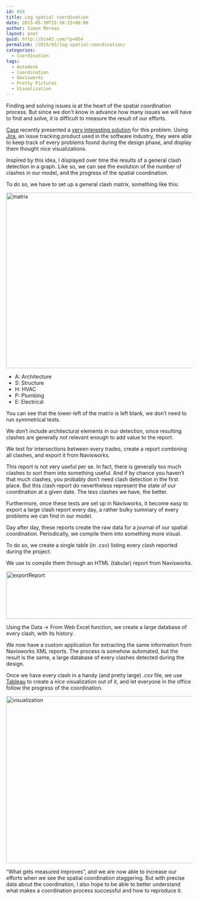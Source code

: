```yaml
---
id: 854
title: Log spatial coordination
date: 2015-05-30T15:58:25+00:00
author: Simon Moreau
layout: post
guid: http://bim42.com/?p=854
permalink: /2015/05/log-spatial-coordination/
categories:
  - Coordination
tags:
  - Autodesk
  - Coordination
  - Navisworks
  - Pretty Pictures
  - Visualization
---
```

Finding and solving issues is at the heart of the spatial coordination process. But since we don&#8217;t know in advance how many issues we will have to find and solve, it is difficult to measure the result of our efforts.

[Case](http://case-inc.com) recently presented a [very interesting solution](http://collectivebim.com/visualizing-aec-bim-coordination-jira-tableau/) for this problem. Using [Jira](https://www.atlassian.com/software/jira), an issue tracking product used in the software industry, they were able to keep track of every problems found during the design phase, and display them thought nice visualizations.

Inspired by this idea, I displayed over time the results of a general clash detection in a graph. Like so, we can see the evolution of the number of clashes in our model, and the progress of the spatial coordination.

To do so, we have to set up a general clash matrix, something like this:

[<img class="aligncenter size-full wp-image-856" src="http://bim42.com/wp-content/uploads/2015/05/matrix.jpg" alt="matrix" width="800" height="474" srcset="https://bim42.com/wp-content/uploads/2015/05/matrix.jpg 800w, https://bim42.com/wp-content/uploads/2015/05/matrix-300x178.jpg 300w, https://bim42.com/wp-content/uploads/2015/05/matrix-500x296.jpg 500w" sizes="(max-width: 800px) 100vw, 800px" />](http://bim42.com/wp-content/uploads/2015/05/matrix.jpg)

  * A: Architecture
  * S: Structure
  * H: HVAC
  * P: Plumbing
  * E: Electrical

You can see that the lower-left of the matrix is left blank, we don&#8217;t need to run symmetrical tests.

We don&#8217;t include architectural elements in our detection, since resulting clashes are generally not relevant enough to add value to the report.

We test for intersections between every trades, create a report combining all clashes, and export it from Navisworks.

This report is not very useful per se. In fact, there is generally too much clashes to sort them into something useful. And if by chance you haven&#8217;t that much clashes, you probably don&#8217;t need clash detection in the first place. But this clash report do nevertheless represent the state of our coordination at a given date. The less clashes we have, the better.

Furthermore, once these tests are set up in Navisworks, it become easy to export a large clash report every day, a rather bulky summary of every problems we can find in our model.

Day after day, these reports create the raw data for a journal of our spatial coordination. Periodically, we compile them into something more visual.

To do so, we create a single table (in .csv) listing every clash reported during the project.

We use to compile them through an HTML (tabular) report from Navisworks.

[<img class="aligncenter size-full wp-image-855" src="http://bim42.com/wp-content/uploads/2015/05/exportReport.jpg" alt="exportReport" width="800" height="128" srcset="https://bim42.com/wp-content/uploads/2015/05/exportReport.jpg 800w, https://bim42.com/wp-content/uploads/2015/05/exportReport-300x48.jpg 300w, https://bim42.com/wp-content/uploads/2015/05/exportReport-500x80.jpg 500w" sizes="(max-width: 800px) 100vw, 800px" />](http://bim42.com/wp-content/uploads/2015/05/exportReport.jpg)

Using the Data -> From Web Excel function, we create a large database of every clash, with its history.

We now have a custom application for extracting the same information from Navisworks XML reports. The process is somehow automated, but the result is the same, a large database of every clashes detected during the design.

Once we have every clash in a handy (and pretty large) .csv file, we use [Tableau](http://www.tableau.com/) to create a nice visualization out of it, and let everyone in the office follow the progress of the coordination.

[<img class="aligncenter size-full wp-image-857" src="http://bim42.com/wp-content/uploads/2015/05/visualization.jpg" alt="visualization" width="800" height="451" srcset="https://bim42.com/wp-content/uploads/2015/05/visualization.jpg 800w, https://bim42.com/wp-content/uploads/2015/05/visualization-300x169.jpg 300w, https://bim42.com/wp-content/uploads/2015/05/visualization-500x282.jpg 500w" sizes="(max-width: 800px) 100vw, 800px" />](http://bim42.com/wp-content/uploads/2015/05/visualization.jpg)

&#8220;What gets measured improves&#8221;, and we are now able to increase our efforts when we see the spatial coordination staggering. But with precise data about the coordination, I also hope to be able to better understand what makes a coordination process successful and how to reproduce it.
